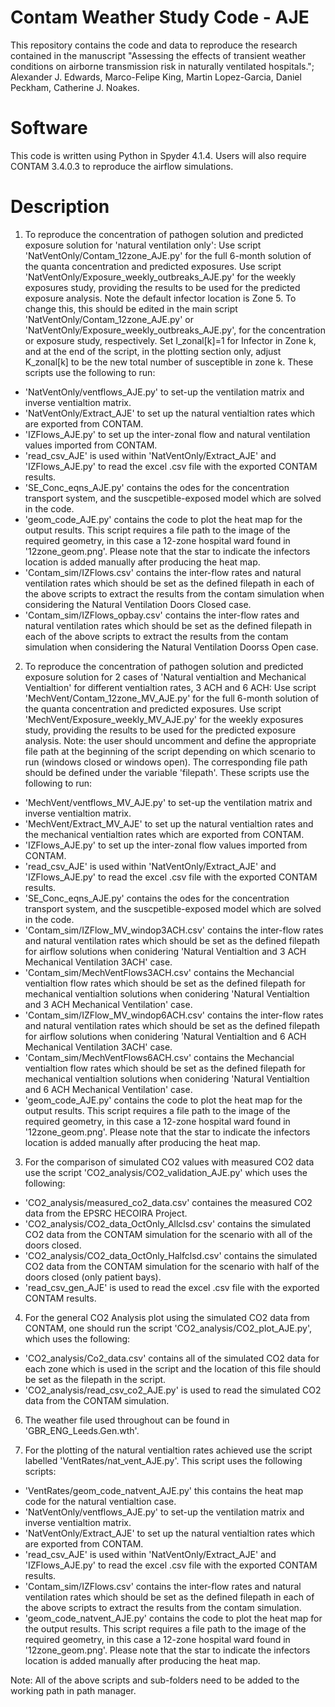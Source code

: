 # Contam Weather Study Code - AJE
This repository contains the code and data to reproduce the research contained in the manuscript "Assessing the effects of transient weather conditions on airborne transmission risk in naturally ventilated hospitals."; Alexander J. Edwards, Marco-Felipe King,  Martin Lopez-Garcia, Daniel Peckham, Catherine J. Noakes.

# Software
This code is written using Python in Spyder 4.1.4. Users will also require CONTAM 3.4.0.3 to reproduce the airflow simulations.

# Description
1. To reproduce the concentration of pathogen solution and predicted exposure solution for 'natural ventilation only':
Use script 'NatVentOnly/Contam_12zone_AJE.py' for the full 6-month solution of the quanta concentration and predicted exposures. Use script 'NatVentOnly/Exposure_weekly_outbreaks_AJE.py' for the weekly exposures study, providing the results to be used for the predicted exposure analysis. Note the default infector location is Zone 5. To change this, this should be edited in the main script 'NatVentOnly/Contam_12zone_AJE.py' or 'NatVentOnly/Exposure_weekly_outbreaks_AJE.py', for the concentration or exposure study, respectively. Set I_zonal[k]=1 for Infector in Zone k, and at the end of the script, in the plotting section only, adjust K_zonal[k] to be the new total number of susceptible in zone k.
These scripts use the following to run:
* 'NatVentOnly/ventflows_AJE.py' to set-up the ventilation matrix and inverse ventialtion matrix.
* 'NatVentOnly/Extract_AJE' to set up the natural ventialtion rates which are exported from CONTAM.
* 'IZFlows_AJE.py' to set up the inter-zonal flow and natural ventilation values imported from CONTAM.
* 'read_csv_AJE' is used within 'NatVentOnly/Extract_AJE' and 'IZFlows_AJE.py' to read the excel .csv file with the exported CONTAM results.
* 'SE_Conc_eqns_AJE.py' contains the odes for the concentration transport system, and the suscpetible-exposed model which are solved in the code.
* 'geom_code_AJE.py' contains the code to plot the heat map for the output results. This script requires a file path to the image of the required geometry, in this case a 12-zone hospital ward found in '12zone_geom.png'. Please note that the star to indicate the infectors location is added manually after producing the heat map.
* 'Contam_sim/IZFlows.csv' contains the inter-flow rates and natural ventilation rates which should be set as the defined filepath in each of the above scripts to extract the results from the contam simulation when considering the Natural Ventilation Doors Closed case.
* 'Contam_sim/IZFlows_opbay.csv' contains the inter-flow rates and natural ventilation rates which should be set as the defined filepath in each of the above scripts to extract the results from the contam simulation when considering the Natural Ventilation Doorss Open case.


2. To reproduce the concentration of pathogen solution and predicted exposure solution for 2 cases of 'Natural ventialtion and Mechanical Ventialtion' for different ventialtion rates, 3 ACH and 6 ACH:
Use script 'MechVent/Contam_12zone_MV_AJE.py' for the full 6-month solution of the quanta concentration and predicted exposures. Use script 'MechVent/Exposure_weekly_MV_AJE.py' for the weekly exposures study, providing the results to be used for the predicted exposure analysis. Note: the user should uncomment and define the appropriate file path at the beginning of the script depending on which scenario to run (windows closed or windows open). The corresponding file path should be defined under the variable 'filepath'. 
These scripts use the following to run:
* 'MechVent/ventflows_MV_AJE.py' to set-up the ventilation matrix and inverse ventialtion matrix.
* 'MechVent/Extract_MV_AJE' to set up the natural ventialtion rates and the mechanical ventialtion rates which are exported from CONTAM.
* 'IZFlows_AJE.py' to set up the inter-zonal flow values imported from CONTAM.
* 'read_csv_AJE' is used within 'NatVentOnly/Extract_AJE' and 'IZFlows_AJE.py' to read the excel .csv file with the exported CONTAM results.
* 'SE_Conc_eqns_AJE.py' contains the odes for the concentration transport system, and the suscpetible-exposed model which are solved in the code.
* 'Contam_sim/IZFlow_MV_windop3ACH.csv' contains the inter-flow rates and natural ventilation rates which should be set as the defined filepath for airflow solutions when conidering 'Natural Ventialtion and 3 ACH Mechanical Ventilation 3ACH' case.
* 'Contam_sim/MechVentFlows3ACH.csv' contains the Mechancial ventialtion flow rates which should be set as the defined filepath for mechanical ventialtion solutions when conidering 'Natural Ventialtion and 3 ACH Mechanical Ventilation' case.
* 'Contam_sim/IZFlow_MV_windop6ACH.csv' contains the inter-flow rates and natural ventilation rates which should be set as the defined filepath for airflow solutions when conidering 'Natural Ventialtion and 6 ACH Mechanical Ventilation 3ACH' case.
* 'Contam_sim/MechVentFlows6ACH.csv' contains the Mechancial ventialtion flow rates which should be set as the defined filepath for mechanical ventialtion solutions when conidering 'Natural Ventialtion and 6 ACH Mechanical Ventilation' case.
* 'geom_code_AJE.py' contains the code to plot the heat map for the output results. This script requires a file path to the image of the required geometry, in this case a 12-zone hospital ward found in '12zone_geom.png'. Please note that the star to indicate the infectors location is added manually after producing the heat map.


3. For the comparison of simulated CO2 values with measured CO2 data use the script 'CO2_analysis/CO2_validation_AJE.py' which uses the following:
* 'CO2_analysis/measured_co2_data.csv' containes the measured CO2 data from the EPSRC HECOIRA Project.
* 'CO2_analysis/CO2_data_OctOnly_Allclsd.csv' contains the simulated CO2 data from the CONTAM simulation for the scenario with all of the doors closed.
* 'CO2_analysis/CO2_data_OctOnly_Halfclsd.csv' contains the simulated CO2 data from the CONTAM simulation for the scenario with half of the doors closed (only patient bays).
* 'read_csv_gen_AJE' is used to read the excel .csv file with the exported CONTAM results.


4. For the general CO2 Analysis plot using the simulated CO2 data from CONTAM, one should run the script 'CO2_analysis/CO2_plot_AJE.py', which uses the following:
* 'CO2_analysis/Co2_data.csv' contains all of the simulated CO2 data for each zone which is used in the script and the location of this file should be set as the filepath in the script.
* 'CO2_analysis/read_csv_co2_AJE.py' is used to read the simulated CO2 data from the CONTAM simulation.


6. The weather file used throughout can be found in 'GBR_ENG_Leeds.Gen.wth'.

7. For the plotting of the natural ventialtion rates achieved use the script labelled 'VentRates/nat_vent_AJE.py'. This script uses the following scripts:
* 'VentRates/geom_code_natvent_AJE.py' this contains the heat map code for the natural ventialtion case.
* 'NatVentOnly/ventflows_AJE.py' to set-up the ventilation matrix and inverse ventialtion matrix.
* 'NatVentOnly/Extract_AJE' to set up the natural ventialtion rates which are exported from CONTAM.
* 'read_csv_AJE' is used within 'NatVentOnly/Extract_AJE' and 'IZFlows_AJE.py' to read the excel .csv file with the exported CONTAM results.
* 'Contam_sim/IZFlows.csv' contains the inter-flow rates and natural ventilation rates which should be set as the defined filepath in each of the above scripts to extract the results from the contam simulation.
* 'geom_code_natvent_AJE.py' contains the code to plot the heat map for the output results. This script requires a file path to the image of the required geometry, in this case a 12-zone hospital ward found in '12zone_geom.png'. Please note that the star to indicate the infectors location is added manually after producing the heat map.



Note: All of the above scripts and sub-folders need to be added to the working path in path manager. 
